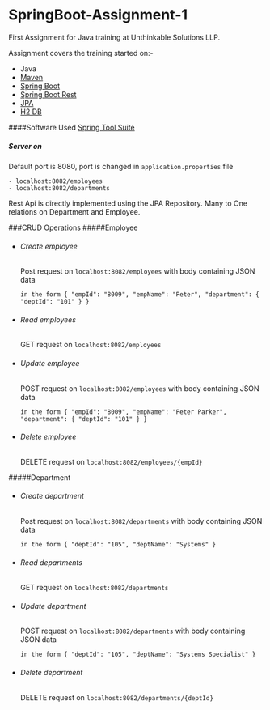 # SpringBoot-Assignment-1

First Assignment for Java training at Unthinkable Solutions LLP.

Assignment covers the training started on:- 
- Java
- [Maven](https://maven.apache.org/)
- [Spring Boot](https://spring.io/projects/spring-boot)
- [Spring Boot Rest](https://spring.io/guides/gs/rest-service)
- [JPA](https://spring.io/guides/gs/accessing-data-mysql/)
- [H2 DB](https://www.h2database.com/)

####Software Used
[Spring Tool Suite](https://spring.io/tools)


##### Server on 
Default port is 8080, port is changed in `application.properties` file

    - localhost:8082/employees
    - localhost:8082/departments

Rest Api is directly implemented using the JPA Repository.
Many to One relations on Department and Employee.

###CRUD Operations
#####Employee
- ###### Create employee 
    Post request on `localhost:8082/employees` with body containing JSON data
    
    `
    in the form
     {
	    "empId": "8009",
        "empName": "Peter",
        "department": {
		    "deptId": "101"
        }
    }
    `
- ###### Read employees 
    GET request on `localhost:8082/employees`
- ###### Update employee 
    POST request on `localhost:8082/employees` with body containing JSON data
    
    `
    in the form
     {
	    "empId": "8009",
        "empName": "Peter Parker",
        "department": {
		    "deptId": "101"
        }
    }
    `
- ###### Delete employee 
    DELETE request on `localhost:8082/employees/{empId}`

#####Department
- ###### Create department 
    Post request on `localhost:8082/departments` with body containing JSON data
    
    `
    in the form
    {
	    "deptId": "105",
        "deptName": "Systems"
    }
    `   
- ###### Read departments 
    GET request on `localhost:8082/departments`
- ###### Update department 
    POST request on `localhost:8082/departments` with body containing JSON data
    
    `
    in the form
    {
	    "deptId": "105",
        "deptName": "Systems Specialist"
    }
    `   
- ###### Delete department 
    DELETE request on `localhost:8082/departments/{deptId}`
